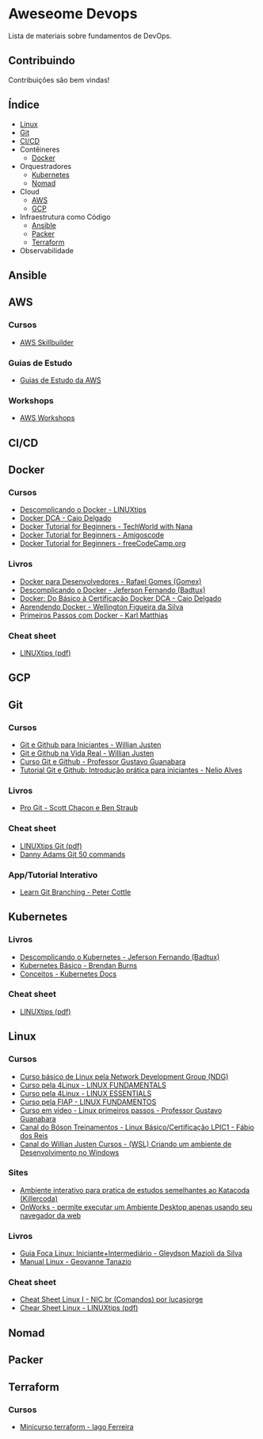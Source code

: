 # Aweseome Devops

Lista de materiais sobre fundamentos de DevOps.

## Contribuindo

Contribuições são bem vindas!

## Índice

* [Linux](#linux)
* [Git](#git)
* [CI/CD](#cicd)
* Contêineres
  * [Docker](#docker)
* Orquestradores
  * [Kubernetes](#kubernetes)
  * [Nomad](#nomad)
* Cloud
  * [AWS](#aws)
  * [GCP](#gcp)
* Infraestrutura como Código
  * [Ansible](#ansible)
  * [Packer](#packer)
  * [Terraform](#terraform)
* Observabilidade

## Ansible

## AWS

### Cursos

* [AWS Skillbuilder](https://explore.skillbuilder.aws/learn)

### Guias de Estudo

* [Guias de Estudo da AWS](https://aws.amazon.com/pt/training/ramp-up-guides/)

### Workshops

* [AWS Workshops](https://workshops.aws/)

## CI/CD

## Docker

### Cursos

* [Descomplicando o Docker - LINUXtips](https://youtube.com/playlist?list=PLf-O3X2-mxDn1VpyU2q3fuI6YYeIWp5rR)
* [Docker DCA - Caio Delgado](https://youtube.com/playlist?list=PL4ESbIHXST_TJ4TvoXezA0UssP1hYbP9_)
* [Docker Tutorial for Beginners - TechWorld with Nana](https://youtu.be/3c-iBn73dDE)
* [Docker Tutorial for Beginners - Amigoscode](https://youtu.be/p28piYY_wv8)
* [Docker Tutorial for Beginners - freeCodeCamp.org](https://youtu.be/fqMOX6JJhGo)

### Livros

* [Docker para Desenvolvedores - Rafael Gomes (Gomex)](https://leanpub.com/dockerparadesenvolvedores)
* [Descomplicando o Docker - Jeferson Fernando (Badtux)](https://livro.descomplicandodocker.com.br/)
* [Docker: Do Básico à Certificação Docker DCA - Caio Delgado](https://leanpub.com/dockerdca)
* [Aprendendo Docker - Wellington Figueira da Silva](https://novatec.com.br/livros/aprendendo-docker/)
* [Primeiros Passos com Docker - Karl Matthias](https://novatec.com.br/livros/primeiros-passos-docker/)

### Cheat sheet

* [LINUXtips (pdf)](https://github.com/badtuxx/cheatsheet/blob/main/cheatsheet-docker.pdf)

## GCP

## Git

### Cursos

* [Git e Github para Iniciantes - Willian Justen](https://www.youtube.com/playlist?list=PLlAbYrWSYTiPA2iEiQ2PF_A9j__C4hi0A)
* [Git e Github na Vida Real - Willian Justen](https://www.youtube.com/playlist?list=PLlAbYrWSYTiNqugqFFWWsgONJsmc3eMpg)
* [Curso Git e Github - Professor Gustavo Guanabara](https://www.youtube.com/playlist?list=PLHz_AreHm4dm7ZULPAmadvNhH6vk9oNZA)
* [Tutorial Git e Github: Introdução prática para iniciantes - Nelio Alves](https://youtu.be/_hZf1teRFNg)

### Livros

* [Pro Git - Scott Chacon e Ben Straub](https://git-scm.com/book/pt-br/v2)

### Cheat sheet

* [LINUXtips Git (pdf)](https://github.com/badtuxx/cheatsheet/blob/main/cheatsheet-git.pdf)
* [Danny Adams Git 50 commands](https://dev.to/doabledanny/git-cheat-sheet-50-commands-free-pdf-and-poster-4gcn)

### App/Tutorial Interativo

* [Learn Git Branching - Peter Cottle](https://pcottle.github.io/learnGitBranching/)

## Kubernetes

### Livros

* [Descomplicando o Kubernetes - Jeferson Fernando (Badtux)](https://livro.descomplicandokubernetes.com.br/pt/)
* [Kubernetes Básico - Brendan Burns](https://novatec.com.br/livros/kubernetes-basico/)
* [Conceitos - Kubernetes Docs](https://kubernetes.io/pt-br/docs/concepts/_print/)

### Cheat sheet

* [LINUXtips (pdf)](https://github.com/badtuxx/cheatsheet/blob/main/cheatsheet-k8s.pdf)

## Linux

### Cursos

* [Curso básico de Linux pela Network Development Group (NDG)](https://www.netacad.com/pt-br/courses/os-it/ndg-linux-unhatched)
* [Curso pela 4Linux - LINUX FUNDAMENTALS](https://4linux.com.br/cursos/treinamento/linux-fundamentals/)
* [Curso pela 4Linux - LINUX ESSENTIALS](https://4linux.com.br/cursos/treinamento/linux-essentials/)
* [Curso pela FIAP - LINUX FUNDAMENTOS](https://www.eucapacito.com.br/curso-ec/linux-fundamentos/)
* [Curso em video - Linux primeiros passos - Professor Gustavo Guanabara](https://www.youtube.com/playlist?list=PLHz_AreHm4dlIXleu20uwPWFOSswqLYbV)
* [Canal do Bóson Treinamentos - Linux Básico/Certificação LPIC1 - Fábio dos Reis](https://www.youtube.com/playlist?list=PLucm8g_ezqNp92MmkF9p_cj4yhT-fCTl7)
* [Canal do Willian Justen Cursos - (WSL) Criando um ambiente de Desenvolvimento no Windows](https://www.youtube.com/playlist?list=PLlAbYrWSYTiOpefWtd6uvwgKT1R-94Zfd)


### Sites

* [Ambiente interativo para pratica de estudos semelhantes ao Katacoda (Killercoda)](https://killercoda.com/)
* [OnWorks - permite executar um Ambiente Desktop apenas usando seu navegador da web](https://www.onworks.net/)

### Livros

* [Guia Foca Linux: Iniciante+Intermediário  - Gleydson Mazioli da Silva](https://www.guiafoca.org/guiaonline/inicianteintermediario)
* [Manual Linux - Geovanne Tanazio](https://geovanneatanazio.github.io/manual_linux/)

### Cheat sheet

* [ Cheat Sheet Linux I - NIC.br (Comandos) por lucasjorge](https://cheatography.com/lucasjorge/cheat-sheets/linux-i-nic-br-comandos/)
* [ Chear Sheet Linux - LINUXtips (pdf)](https://github.com/badtuxx/cheatsheet/blob/main/cheatsheet-linux.pdf)

## Nomad

## Packer

## Terraform

### Cursos

* [Minicurso terraform - Iago Ferreira](https://youtube.com/playlist?list=PLPqoPgWuohm5gnIJa7t-rMWUCYz9tI1xa)
